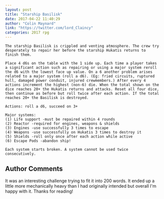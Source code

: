 ```yaml
---
layout: post
title: "Starship Basilisk"
date: 2017-04-22 11:40:29
author: "Colin Maynard"
link: "https://twitter.com/lord_Claincy"
categories: 2017 rpg
---
```

```
The starship Basilisk is crippled and venting atmosphere. The crew try desperately to repair her before the starship Hukatis returns to finish them.

Place 4 d6s on the table with the 1 side up. Each time a player takes a significant action such as repairing or using a major system reroll the d6 with the lowest face up value. On a 6 another problem arises related to a major system (roll a d6). (Eg: fried circuits, ruptured hull, damaged power conduit, injured crewmembers.) After every 4 actions increment the highest (non-6) die. When the total shown on the dice reaches 20+ the Hukatis returns and attacks. Reset all four dice, then continue as before but roll twice after each action. If the total reaches 20+ the Basilisk is destroyed.

Actions: roll a d6, succeed on 3+

Major systems:
(1) Life support -must be repaired within 4 rounds
(2) Reactor -required for engines, weapons & shields
(3) Engines -use successfully 3 times to escape
(4) Weapons -use successfully on Hukatis 3 times to destroy it
(5) Shields -roll only once after each action while active
(6) Escape Pods -abandon ship!

Each system starts broken. A system cannot be used twice consecutively.
```
## Author Comments 

It was an interesting challenge trying to fit it into 200 words. It ended up a little more mechanically heavy than I had originally intended but overall I'm happy with it. Thanks for reading!
